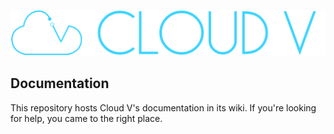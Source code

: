 [![Cloud V](Resources/logo.png)](https://cloudv.io)
## Documentation

This repository hosts Cloud V's documentation in its wiki. If you're looking for help, you came to the right place.